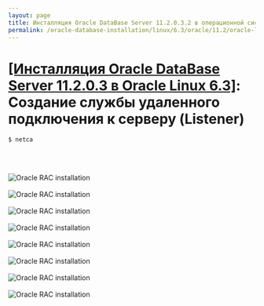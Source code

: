 ```yaml
---
layout: page
title: Инсталляция Oracle DataBase Server 11.2.0.3.2 в операционной системе Oracle Linux 6.3 x86_64
permalink: /oracle-database-installation/linux/6.3/oracle/11.2/oracle-listener-creation/
---
```


# <a href="/oracle-database-installation/linux/6.3/oracle/11.2/">[Инсталляция Oracle DataBase Server 11.2.0.3 в Oracle Linux 6.3]</a>: Создание службы удаленного подключения к серверу (Listener)


	$ netca


<br/><br/>

<img src="http://img.oradba.net/img/oracle/database/simple/11.2/oracle11_database_listener_creation_01.PNG" border="0" alt="Oracle RAC installation"><br/><br/>
<img src="http://img.oradba.net/img/oracle/database/simple/11.2/oracle11_database_listener_creation_02.PNG" border="0" alt="Oracle RAC installation"><br/><br/>
<img src="http://img.oradba.net/img/oracle/database/simple/11.2/oracle11_database_listener_creation_03.PNG" border="0" alt="Oracle RAC installation"><br/><br/>
<img src="http://img.oradba.net/img/oracle/database/simple/11.2/oracle11_database_listener_creation_04.PNG" border="0" alt="Oracle RAC installation"><br/><br/>
<img src="http://img.oradba.net/img/oracle/database/simple/11.2/oracle11_database_listener_creation_05.PNG" border="0" alt="Oracle RAC installation"><br/><br/>
<img src="http://img.oradba.net/img/oracle/database/simple/11.2/oracle11_database_listener_creation_06.PNG" border="0" alt="Oracle RAC installation"><br/><br/>
<img src="http://img.oradba.net/img/oracle/database/simple/11.2/oracle11_database_listener_creation_07.PNG" border="0" alt="Oracle RAC installation"><br/><br/>
<img src="http://img.oradba.net/img/oracle/database/simple/11.2/oracle11_database_listener_creation_08.PNG" border="0" alt="Oracle RAC installation"><br/><br/>
